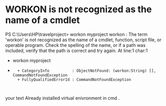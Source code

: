 
# WORKON is not recognized as the name of a cmdlet

PS C:\Users\HP\travelproject> workon myproject
workon : The term 'workon' is not recognized as the name of a cmdlet, function, script file, or operable program. Check the spelling of the name, or if a path was included, verify 
that the path is correct and try again.
At line:1 char:1
+ workon myproject
+ ~~~~~~
    + CategoryInfo          : ObjectNotFound: (workon:String) [], CommandNotFoundException
    + FullyQualifiedErrorId : CommandNotFoundException



your text
Already installed virtual enivronment in cmd .

        